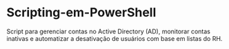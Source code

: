 # Scripting-em-PowerShell
Script para gerenciar contas no Active Directory (AD), monitorar contas inativas e automatizar a desativação de usuários com base em listas do RH.  
